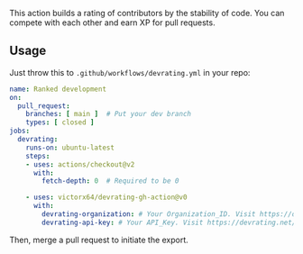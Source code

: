 This action builds a rating of contributors by the stability of code. 
You can compete with each other and earn XP for pull requests.

## Usage

Just throw this to `.github/workflows/devrating.yml` in your repo:

```yaml
name: Ranked development
on:
  pull_request:
    branches: [ main ]  # Put your dev branch
    types: [ closed ]
jobs:
  devrating:
    runs-on: ubuntu-latest
    steps:
    - uses: actions/checkout@v2
      with:
        fetch-depth: 0  # Required to be 0

    - uses: victorx64/devrating-gh-action@v0
      with:
        devrating-organization: # Your Organization_ID. Visit https://devrating.net/#/keys to obtain
        devrating-api-key: # Your API_Key. Visit https://devrating.net/#/keys to create new
```

Then, merge a pull request to initiate the export.